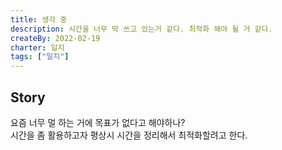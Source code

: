 ```yaml
---
title: 생각 중
description: 시간을 너무 막 쓰고 있는거 같다. 최적화 해야 될 거 같다.
createBy: 2022-02-19
charter: 일지
tags: ["일지"]
---
```


## Story

요즘 너무 멀 하는 거에 목표가 없다고 해야하나?  
시간을 좀 활용하고자 평상시 시간을 정리해서 최적화할려고 한다.
